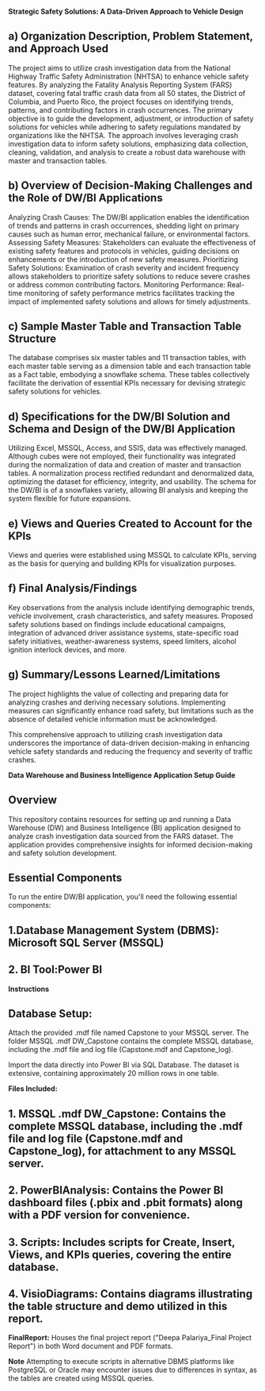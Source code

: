 **Strategic Safety Solutions: A Data-Driven Approach to Vehicle Design**
## a) Organization Description, Problem Statement, and Approach Used
The project aims to utilize crash investigation data from the National Highway Traffic Safety Administration (NHTSA) to enhance vehicle safety features. By analyzing the Fatality Analysis Reporting System (FARS) dataset, covering fatal traffic crash data from all 50 states, the District of Columbia, and Puerto Rico, the project focuses on identifying trends, patterns, and contributing factors in crash occurrences. The primary objective is to guide the development, adjustment, or introduction of safety solutions for vehicles while adhering to safety regulations mandated by organizations like the NHTSA. The approach involves leveraging crash investigation data to inform safety solutions, emphasizing data collection, cleaning, validation, and analysis to create a robust data warehouse with master and transaction tables.

## b) Overview of Decision-Making Challenges and the Role of DW/BI Applications
Analyzing Crash Causes: The DW/BI application enables the identification of trends and patterns in crash occurrences, shedding light on primary causes such as human error, mechanical failure, or environmental factors.
Assessing Safety Measures: Stakeholders can evaluate the effectiveness of existing safety features and protocols in vehicles, guiding decisions on enhancements or the introduction of new safety measures.
Prioritizing Safety Solutions: Examination of crash severity and incident frequency allows stakeholders to prioritize safety solutions to reduce severe crashes or address common contributing factors.
Monitoring Performance: Real-time monitoring of safety performance metrics facilitates tracking the impact of implemented safety solutions and allows for timely adjustments.

## c) Sample Master Table and Transaction Table Structure
The database comprises six master tables and 11 transaction tables, with each master table serving as a dimension table and each transaction table as a Fact table, embodying a snowflake schema. These tables collectively facilitate the derivation of essential KPIs necessary for devising strategic safety solutions for vehicles.

## d) Specifications for the DW/BI Solution and Schema and Design of the DW/BI Application
Utilizing Excel, MSSQL, Access, and SSIS, data was effectively managed. Although cubes were not employed, their functionality was integrated during the normalization of data and creation of master and transaction tables. A normalization process rectified redundant and denormalized data, optimizing the dataset for efficiency, integrity, and usability. The schema for the DW/BI is of a snowflakes variety, allowing BI analysis and keeping the system flexible for future expansions.

## e) Views and Queries Created to Account for the KPIs
Views and queries were established using MSSQL to calculate KPIs, serving as the basis for querying and building KPIs for visualization purposes.

## f) Final Analysis/Findings
Key observations from the analysis include identifying demographic trends, vehicle involvement, crash characteristics, and safety measures. Proposed safety solutions based on findings include educational campaigns, integration of advanced driver assistance systems, state-specific road safety initiatives, weather-awareness systems, speed limiters, alcohol ignition interlock devices, and more.

## g) Summary/Lessons Learned/Limitations
The project highlights the value of collecting and preparing data for analyzing crashes and deriving necessary solutions. Implementing measures can significantly enhance road safety, but limitations such as the absence of detailed vehicle information must be acknowledged.

This comprehensive approach to utilizing crash investigation data underscores the importance of data-driven decision-making in enhancing vehicle safety standards and reducing the frequency and severity of traffic crashes.


**Data Warehouse and Business Intelligence Application Setup Guide** 
## Overview
This repository contains resources for setting up and running a Data Warehouse (DW) and Business Intelligence (BI) application designed to analyze crash investigation data sourced from the FARS dataset. The application provides comprehensive insights for informed decision-making and safety solution development.

## Essential Components
To run the entire DW/BI application, you'll need the following essential components:

## 1.Database Management System (DBMS): Microsoft SQL Server (MSSQL)

## 2. BI Tool:Power BI

**Instructions**
## Database Setup:
Attach the provided .mdf file named Capstone to your MSSQL server. The folder MSSQL .mdf DW_Capstone contains the complete MSSQL database, including the .mdf file and log file (Capstone.mdf and Capstone_log).

Import the data directly into Power BI via SQL Database. The dataset is extensive, containing approximately 20 million rows in one table.

**Files Included:**
## 1. MSSQL .mdf DW_Capstone: Contains the complete MSSQL database, including the .mdf file and log file (Capstone.mdf and Capstone_log), for attachment to any MSSQL server.

## 2. PowerBIAnalysis: Contains the Power BI dashboard files (.pbix and .pbit formats) along with a PDF version for convenience.

## 3. Scripts: Includes scripts for Create, Insert, Views, and KPIs queries, covering the entire database.

## 4. VisioDiagrams: Contains diagrams illustrating the table structure and demo utilized in this report.

**FinalReport:** Houses the final project report ("Deepa Palariya_Final Project Report") in both Word document and PDF formats.

**Note**
Attempting to execute scripts in alternative DBMS platforms like PostgreSQL or Oracle may encounter issues due to differences in syntax, as the tables are created using MSSQL queries.
